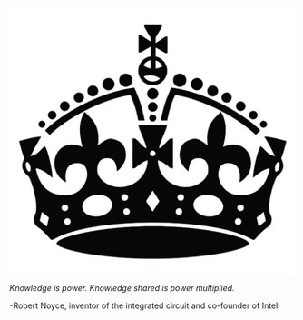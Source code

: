 <img src="crown.png" align="center" width="600px">


*Knowledge is power. Knowledge shared is power multiplied.*

-Robert Noyce, inventor of the integrated circuit and co-founder of Intel.

